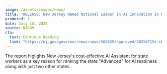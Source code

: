 ```yaml
---
image: /assets/images/news/
title: "RELEASE: New Jersey Named National Leader in AI Innovation in New Report"
promoted: 1
date: July 15, 2025
source: NJGOV
cta:
  text: Continue Reading
  link: "https://nj.gov/governor/news/news/562025/approved/20250715d.shtml"
---
```

The report higlights New Jersey's cost-effective AI Assistant for state workers as a key reason for ranking the state "Advanced" for AI readiness along with just two other states.
